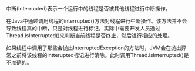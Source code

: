 中断(Interrupted)表示一个运行中的线程是否被其他线程进行中断操作。



在Java中通过调用线程的interrupted()方法对线程进行中断操作。该方法并不会导致线程真的中断，只是对线程进行标记，实际中需要开发人员通过Thread.isInterrupted()来判断当前线程是否终止，然后进行相应的处理。



如果线程中调用了那些会抛出InterruptedException的方法时，JVM会在抛出异常之前将该线程的intterupted标记进行清除。此时调用Thread.isInterrupted()是不准确的。
